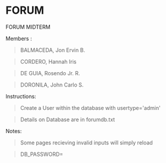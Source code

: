 # FORUM 
FORUM MIDTERM

Members : 
> BALMACEDA, Jon Ervin B.

> CORDERO, Hannah Iris

> DE GUIA, Rosendo Jr. R.

> DORONILA, John Carlo S.

Instructions: 

> Create a User within the database with usertype='admin'

> Details on Database are in forumdb.txt

Notes:

> Some pages recieving invalid inputs will simply reload

> DB_PASSWORD=
